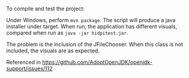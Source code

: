 To compile and test the project:

Under Windows, perform `mvn package`. The script will produce a java installer under target. When run, the application has different visuals, compared when run as `java -jar hidpitest.jar`.

The problem is the inclusion of the JFileChooser. When this class is not included, the visuals are as expected.

Referenced in https://github.com/AdoptOpenJDK/openjdk-support/issues/112
